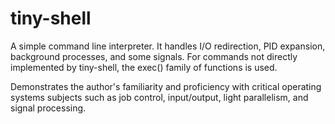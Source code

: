 # tiny-shell
A simple command line interpreter. It handles I/O redirection, PID expansion, background processes, and some signals.
For commands not directly implemented by tiny-shell, the exec() family of functions is used.

Demonstrates the author's familiarity and proficiency with critical operating systems subjects such as job control,
input/output, light parallelism, and signal processing.
